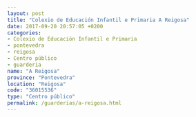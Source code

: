 ```yaml
---
layout: post
title: "Colexio de Educación Infantil e Primaria A Reigosa"
date: 2017-09-20 20:57:05 +0200
categories:
- Colexio de Educación Infantil e Primaria
- pontevedra
- reigosa
- Centro público
- guarderia
name: "A Reigosa"
province: "Pontevedra"
location: "Reigosa"
code: "36015536"
type: "Centro público"
permalink: /guarderias/a-reigosa.html
---
```

